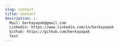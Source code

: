 ```yaml
---
slug: contact
title: Contact
description: |-
  Mail: berkayopak@gmail.com
  Linkedin: https://www.linkedin.com/in/berkayopak
  Github: https://github.com/berkayopak
  Test
---
```

